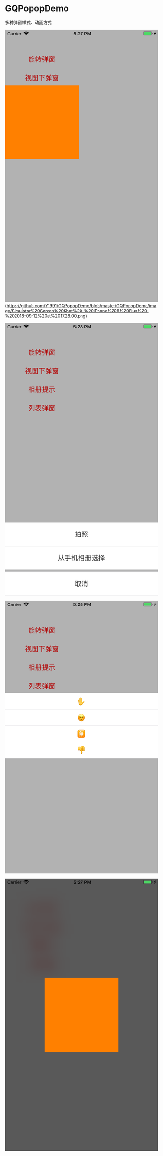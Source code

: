 # GQPopopDemo
多种弹窗样式、动画方式


![Image text](https://github.com/Y1991/GQPopopDemo/blob/master/GQPopopDemo/image/Simulator%20Screen%20Shot%20-%20iPhone%208%20Plus%20-%202018-09-12%20at%2017.27.55.png)(https://github.com/Y1991/GQPopopDemo/blob/master/GQPopopDemo/image/Simulator%20Screen%20Shot%20-%20iPhone%208%20Plus%20-%202018-09-12%20at%2017.28.00.png)


![Image text](https://github.com/Y1991/GQPopopDemo/blob/master/GQPopopDemo/image/Simulator%20Screen%20Shot%20-%20iPhone%208%20Plus%20-%202018-09-12%20at%2017.28.00.png)

![Image text](https://github.com/Y1991/GQPopopDemo/blob/master/GQPopopDemo/image/Simulator%20Screen%20Shot%20-%20iPhone%208%20Plus%20-%202018-09-12%20at%2017.28.06.png)

![Image text](https://github.com/Y1991/GQPopopDemo/blob/master/GQPopopDemo/image/Simulator%20Screen%20Shot%20-%20iPhone%208%20Plus%20-%202018-09-12%20at%2017.27.50.png)
